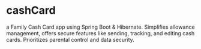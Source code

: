 # cashCard
a Family Cash Card app using Spring Boot &amp; Hibernate. Simplifies allowance management, offers secure features like sending, tracking, and editing cash cards. Prioritizes parental control and data security.
